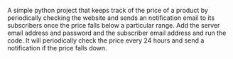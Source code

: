 A simple python project that keeps track of the price of a product by periodically checking the website and sends an notification email to its subscribers once the price falls below a particular range.
Add the server email address and password and the subscriber email address and run the code. It will periodically check the price every 24 hours and send a notification if the price falls down.
